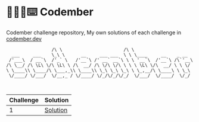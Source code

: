 # 🧑🏻‍💻⌨️ Codember

Codember challenge repository, My own solutions of each challenge in [codember.dev](https://codember.dev/)

```
                 /\ \                       /\ \
  ___     ___    \_\ \      __     ___ ___  \ \ \____     __    _ __
 /'___\  / __`\  /'_` \   /'__`\ /' __` __`\ \ \ '__`\  /'__`\ /\`'__\
/\ \__/ /\ \L\ \/\ \L\ \ /\  __/ /\ \/\ \/\ \ \ \ \L\ \/\  __/ \ \ \/
\ \____\\ \____/\ \___,_\\ \____\\ \_\ \_\ \_\ \ \_,__/\ \____\ \ \_\
 \/____/ \/___/  \/__,_ / \/____/ \/_/\/_/\/_/  \/___/  \/____/  \/_/
 
 
```

| Challenge | Solution                                                        |
| --------- | --------------------------------------------------------------- |
| 1         | [Solution](https://github.com/peckas13/codember/tree/main/Challenge1) |
